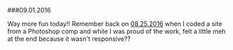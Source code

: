 ###09.01.2016

Way more fun today!! Remember back on [08.25.2016](/2016.08.25.md) when I coded a site from a Photoshop comp and while I was
proud of the work, felt a little meh at the end because it wasn't responsive??

